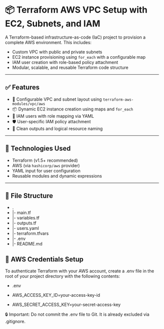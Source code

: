 # 📦 Terraform AWS VPC Setup with EC2, Subnets, and IAM

A Terraform-based infrastructure-as-code (IaC) project to provision a complete AWS environment. This includes:

- Custom VPC with public and private subnets
- EC2 instance provisioning using `for_each` with a configurable map
- IAM user creation with role-based policy attachment
- Modular, scalable, and reusable Terraform code structure

---

## ✅ Features

- 🔧 Configurable VPC and subnet layout using `terraform-aws-modules/vpc/aws`
- 📦 Dynamic EC2 instance creation using maps and `for_each`
- 👤 IAM users with role mapping via YAML
- 🛡️ User-specific IAM policy attachment
- 📂 Clean outputs and logical resource naming

---

## 🚀 Technologies Used

- Terraform (v1.5+ recommended)
- AWS (via `hashicorp/aws` provider)
- YAML input for user configuration
- Reusable modules and dynamic expressions

---

## 📁 File Structure

- .
- |- main.tf
- |- variables.tf
- |- outputs.tf
- |- users.yaml
- |- terraform.tfvars
- |- .env
- |- README.md


## 🔐 AWS Credentials Setup

To authenticate Terraform with your AWS account, create a .env file in the root of your project directory with the following contents:

- .env

- AWS_ACCESS_KEY_ID=your-access-key-id

- AWS_SECRET_ACCESS_KEY=your-secret-access-key

🔒 Important: Do not commit the .env file to Git. It is already excluded via .gitignore.
